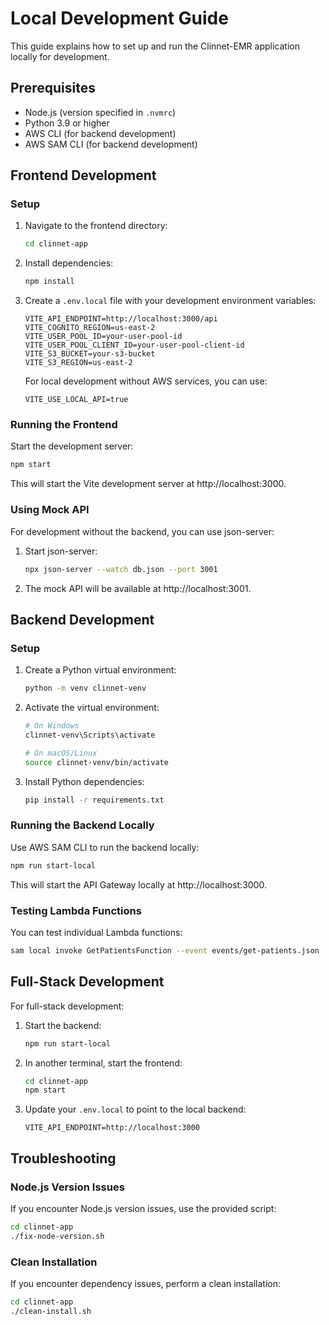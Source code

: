 # Local Development Guide

This guide explains how to set up and run the Clinnet-EMR application locally for development.

## Prerequisites

- Node.js (version specified in `.nvmrc`)
- Python 3.9 or higher
- AWS CLI (for backend development)
- AWS SAM CLI (for backend development)

## Frontend Development

### Setup

1. Navigate to the frontend directory:
   ```bash
   cd clinnet-app
   ```

2. Install dependencies:
   ```bash
   npm install
   ```

3. Create a `.env.local` file with your development environment variables:
   ```
   VITE_API_ENDPOINT=http://localhost:3000/api
   VITE_COGNITO_REGION=us-east-2
   VITE_USER_POOL_ID=your-user-pool-id
   VITE_USER_POOL_CLIENT_ID=your-user-pool-client-id
   VITE_S3_BUCKET=your-s3-bucket
   VITE_S3_REGION=us-east-2
   ```

   For local development without AWS services, you can use:
   ```
   VITE_USE_LOCAL_API=true
   ```

### Running the Frontend

Start the development server:
```bash
npm start
```

This will start the Vite development server at http://localhost:3000.

### Using Mock API

For development without the backend, you can use json-server:

1. Start json-server:
   ```bash
   npx json-server --watch db.json --port 3001
   ```

2. The mock API will be available at http://localhost:3001.

## Backend Development

### Setup

1. Create a Python virtual environment:
   ```bash
   python -m venv clinnet-venv
   ```

2. Activate the virtual environment:
   ```bash
   # On Windows
   clinnet-venv\Scripts\activate
   
   # On macOS/Linux
   source clinnet-venv/bin/activate
   ```

3. Install Python dependencies:
   ```bash
   pip install -r requirements.txt
   ```

### Running the Backend Locally

Use AWS SAM CLI to run the backend locally:

```bash
npm run start-local
```

This will start the API Gateway locally at http://localhost:3000.

### Testing Lambda Functions

You can test individual Lambda functions:

```bash
sam local invoke GetPatientsFunction --event events/get-patients.json
```

## Full-Stack Development

For full-stack development:

1. Start the backend:
   ```bash
   npm run start-local
   ```

2. In another terminal, start the frontend:
   ```bash
   cd clinnet-app
   npm start
   ```

3. Update your `.env.local` to point to the local backend:
   ```
   VITE_API_ENDPOINT=http://localhost:3000
   ```

## Troubleshooting

### Node.js Version Issues

If you encounter Node.js version issues, use the provided script:

```bash
cd clinnet-app
./fix-node-version.sh
```

### Clean Installation

If you encounter dependency issues, perform a clean installation:

```bash
cd clinnet-app
./clean-install.sh
```
